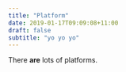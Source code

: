 ```yaml
---
title: "Platform"
date: 2019-01-17T09:09:08+11:00
draft: false
subtitle: "yo yo yo"
---
```


There **are** lots of platforms.